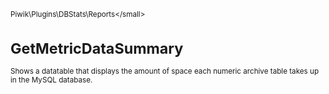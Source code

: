 <small>Piwik\Plugins\DBStats\Reports\</small>

GetMetricDataSummary
====================

Shows a datatable that displays the amount of space each numeric archive table takes up in the MySQL database.
